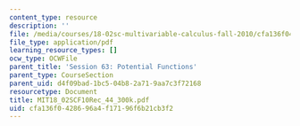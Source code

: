 ```yaml
---
content_type: resource
description: ''
file: /media/courses/18-02sc-multivariable-calculus-fall-2010/cfa136f0428696a4f17196f6b21cb3f2_MIT18_02SCF10Rec_44_300k.pdf
file_type: application/pdf
learning_resource_types: []
ocw_type: OCWFile
parent_title: 'Session 63: Potential Functions'
parent_type: CourseSection
parent_uid: d4f09bad-1bc5-04b8-2a71-9aa7c3f72168
resourcetype: Document
title: MIT18_02SCF10Rec_44_300k.pdf
uid: cfa136f0-4286-96a4-f171-96f6b21cb3f2
---
```

